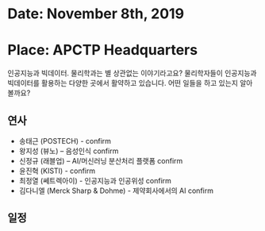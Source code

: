 # Date: November 8th, 2019
# Place: APCTP Headquarters

인공지능과 빅데이터. 물리학과는 별 상관없는 이야기라고요? 물리학자들이 인공지능과 빅데이터를 활용하는 다양한 곳에서 활약하고 있습니다. 어떤 일들을 하고 있는지 알아볼까요?

## 연사
* 송태근 (POSTECH) - confirm
* 왕지성 (뷰노) – 음성인식 confirm
* 신정규 (래블업) – AI/머신러닝 분산처리 플랫폼 confirm
* 윤진혁 (KISTI) - confirm
* 최정열 (쎄트렉아이) - 인공지능과 인공위성 confirm
* 김다니엘 (Merck Sharp & Dohme) - 제약회사에서의 AI confirm 

## 일정
